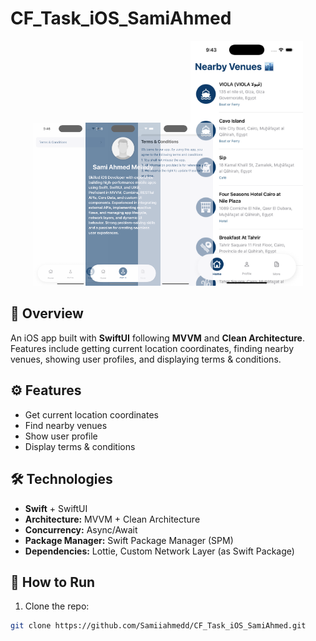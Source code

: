 # CF_Task_iOS_SamiAhmed

<!-- Stacked Screenshots -->
<p align="center">
  <img src="Screens/screen2.png" width="120" style="margin-right:-40px; opacity:0.6;"/>
  <img src="Screens/screen3.png" width="120" style="margin-right:-40px; opacity:0.6;"/>
  <img src="Screens/screen4.png" width="120" style="margin-right:-40px; opacity:0.6;"/>
  <img src="Screens/screen1.png" width="180"/>
</p>

## 📱 Overview
An iOS app built with **SwiftUI** following **MVVM** and **Clean Architecture**.  
Features include getting current location coordinates, finding nearby venues, showing user profiles, and displaying terms & conditions.

## ⚙️ Features
- Get current location coordinates
- Find nearby venues
- Show user profile
- Display terms & conditions

## 🛠️ Technologies
- **Swift** + SwiftUI
- **Architecture:** MVVM + Clean Architecture
- **Concurrency:** Async/Await
- **Package Manager:** Swift Package Manager (SPM)
- **Dependencies:** Lottie, Custom Network Layer (as Swift Package)

## 🚀 How to Run
1. Clone the repo:
```bash
git clone https://github.com/Samiiahmedd/CF_Task_iOS_SamiAhmed.git
